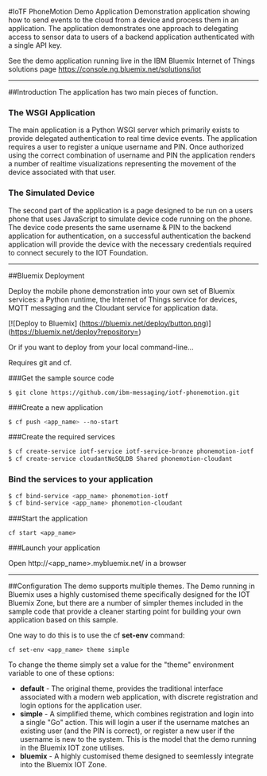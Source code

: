 #IoTF PhoneMotion Demo Application
Demonstration application showing how to send events to the cloud from a device and process them in an application.  The application demonstrates one approach to delegating access to sensor data to users of a backend application authenticated with a single API key.

See the demo application running live in the IBM Bluemix Internet of Things solutions page https://console.ng.bluemix.net/solutions/iot


---


##Introduction
The application has two main pieces of function.


### The WSGI Application
The main application is a Python WSGI server which primarily exists to provide delegated authentication to real time device events.  The application requires a user to register a unique username and PIN.  Once authorized using the correct combination of username and PIN the application renders a number of realtime visualizations representing the movement of the device associated with that user.


### The Simulated Device
The second part of the application is a page designed to be run on a users phone that uses JavaScript to simulate device code running on the phone.  The device code presents the same username & PIN to the backend application for authentication, on a successful authentication the backend application will provide the device with the necessary credentials required to connect securely to the IOT Foundation.


---


##Bluemix Deployment


Deploy the mobile phone demonstration into your own set of Bluemix services: a Python runtime, the Internet of Things service for devices, MQTT messaging and the Cloudant service for application data. 

[![Deploy to Bluemix]
(https://bluemix.net/deploy/button.png)]
(https://bluemix.net/deploy?repository=)


Or if you want to deploy from your local command-line...

Requires git and cf.

###Get the sample source code
```
$ git clone https://github.com/ibm-messaging/iotf-phonemotion.git
```

###Create a new application
```bash
$ cf push <app_name> --no-start
```

###Create the required services
```bash
$ cf create-service iotf-service iotf-service-bronze phonemotion-iotf
$ cf create-service cloudantNoSQLDB Shared phonemotion-cloudant
```

### Bind the services to your application
```bash
$ cf bind-service <app_name> phonemotion-iotf
$ cf bind-service <app_name> phonemotion-cloudant
```

###Start the application
```
cf start <app_name>
```
###Launch your application

Open http://&lt;app_name&gt;.mybluemix.net/ in a browser


---


##Configuration
The demo supports multiple themes.  The Demo running in Bluemix uses a highly customised theme specifically designed for the IOT Bluemix Zone, but there are a number of simpler themes included in the sample code that provide a cleaner starting point for building your own application based on this sample.

One way to do this is to use the cf **set-env** command:
```
cf set-env <app_name> theme simple
```

To change the theme simply set a value for the "theme" environment variable to one of these options:
 - **default** - The original theme, provides the traditional interface associated with a modern web application, with discrete registration and login options for the application user.
 - **simple** - A simplified theme, which combines registration and login into a single "Go" action.  This will login a user if the username matches an existing user (and the PIN is correct), or register a new user if the username is new to the system.  This is the model that the demo running in the Bluemix IOT zone utilises.
 - **bluemix** - A highly customised theme designed to seemlessly integrate into the Bluemix IOT Zone.
